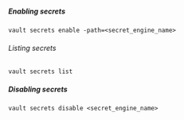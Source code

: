 ##### Enabling secrets
`vault secrets enable -path=<secret_engine_name>`
###### Listing secrets
`vault secrets list`
##### Disabling secrets
`vault secrets disable <secret_engine_name>`

